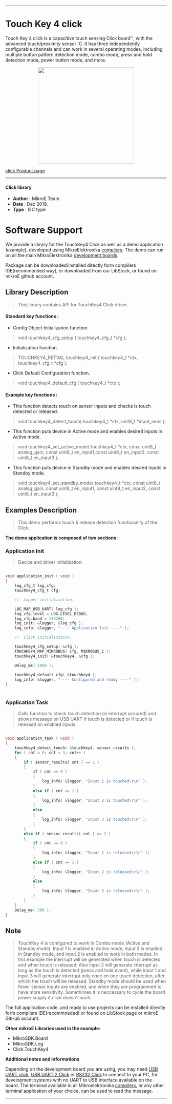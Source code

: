 

---
# Touch Key 4 click

Touch Key 4 click is a capacitive touch sensing Click board™, with the advanced touch/proximity sensor IC. It has three independently configurable channels and can work in several operating modes, including multiple button pattern detection mode, combo mode, press and hold detection mode, power button mode, and more. 

<p align="center">
  <img src="https://download.mikroe.com/images/click_for_ide/touchkey4_click.png" height=300px>
</p>

[click Product page](<https://www.mikroe.com/touch-key-4-click>)

---


#### Click library 

- **Author**        : MikroE Team
- **Date**          : Dec 2019.
- **Type**          : I2C type


# Software Support

We provide a library for the TouchKey4 Click 
as well as a demo application (example), developed using MikroElektronika 
[compilers](https://shop.mikroe.com/compilers). 
The demo can run on all the main MikroElektronika [development boards](https://shop.mikroe.com/development-boards).

Package can be downloaded/installed directly form compilers IDE(recommended way), or downloaded from our LibStock, or found on mikroE github account. 

## Library Description

> This library contains API for TouchKey4 Click driver.

#### Standard key functions :

- Config Object Initialization function.
> void touchkey4_cfg_setup ( touchkey4_cfg_t *cfg ); 
 
- Initialization function.
> TOUCHKEY4_RETVAL touchkey4_init ( touchkey4_t *ctx, touchkey4_cfg_t *cfg );

- Click Default Configuration function.
> void touchkey4_default_cfg ( touchkey4_t *ctx );


#### Example key functions :

- This function detects touch on sensor inputs and checks is touch detected or released.
> void touchkey4_detect_touch( touchkey4_t *ctx, uint8_t *input_sens );

 
- This function puts device in Active mode and enables desired inputs in Active mode.
> void touchkey4_set_active_mode( touchkey4_t *ctx, const uint8_t analog_gain, const uint8_t en_input1,const uint8_t en_input2, const uint8_t en_input3 );


- This function puts device in Standby mode and enables desired inputs in Standby mode.
> void touchkey4_set_standby_mode( touchkey4_t *ctx, const uint8_t analog_gain, const uint8_t en_input1, const uint8_t en_input2, const uint8_t en_input3 );


## Examples Description

> This demo performs touch & release detection functionality of the Click. 

**The demo application is composed of two sections :**

### Application Init 

> Device and driver initialization.

```c

void application_init ( void )
{
    log_cfg_t log_cfg;
    touchkey4_cfg_t cfg;

    //  Logger initialization.

    LOG_MAP_USB_UART( log_cfg );
    log_cfg.level = LOG_LEVEL_DEBUG;
    log_cfg.baud = 115200;
    log_init( &logger, &log_cfg );
    log_info( &logger, "---- Application Init ----" );

    //  Click initialization.

    touchkey4_cfg_setup( &cfg );
    TOUCHKEY4_MAP_MIKROBUS( cfg, MIKROBUS_1 );
    touchkey4_init( &touchkey4, &cfg );

    Delay_ms( 1000 );
    
    touchkey4_default_cfg( &touchkey4 );
    log_info( &logger, "---- Configured and ready ----" );
}
  
```

### Application Task

> Calls function to check touch detection (is interrupt occured) and shows message on 
> USB UART if touch is detected or if touch is released on enabled inputs.

```c

void application_task ( void )
{
    touchkey4_detect_touch( &touchkey4, sensor_results );
    for ( cnt = 0; cnt < 3; cnt++ )
    {
        if ( sensor_results[ cnt ] == 1 )
        {
            if ( cnt == 0 )
            {
                log_info( &logger, "Input 1 is touched\r\n" );
            }
            else if ( cnt == 1 )
            {
                log_info( &logger, "Input 2 is touched\r\n" );
            }
            else
            {
                log_info( &logger, "Input 3 is touched\r\n" );
            }
        }
        else if ( sensor_results[ cnt ] == 2 )
        {
            if ( cnt == 0 )
            {
                log_info( &logger, "Input 1 is released\r\n" );
            }
            else if ( cnt == 1 )
            {
                log_info( &logger, "Input 2 is released\r\n" );
            }
            else
            {
                log_info( &logger, "Input 3 is released\r\n" );
            }
        }
    }
    Delay_ms( 300 );
} 

```

## Note

> TouchKey 4 is configured to work in Combo mode (Active and Standby mode). Input 1 is
> enabled in Active mode, input 3 is enabled in Standby mode, and input 2 is enabled to
> work in both modes. In this example the interrupt will be generated when touch is
> detected and when touch is released. Also input 2 will generate interrupt as long
> as the touch is detected (press and hold event), while input 1 and input 3 will
> generate interrupt only once on one touch detection, after which the touch will be 
> released. Standby mode should be used when fewer sensor inputs are enabled, and when
> they are programmed to have more sensitivity.
> Somethimes it is neccessary to cycle the board power supply if click doesn't work. 


The full application code, and ready to use projects can be  installed directly form compilers IDE(recommneded) or found on LibStock page or mikroE GitHub accaunt.

**Other mikroE Libraries used in the example:** 

- MikroSDK.Board
- MikroSDK.Log
- Click.TouchKey4

**Additional notes and informations**

Depending on the development board you are using, you may need 
[USB UART click](https://shop.mikroe.com/usb-uart-click), 
[USB UART 2 Click](https://shop.mikroe.com/usb-uart-2-click) or 
[RS232 Click](https://shop.mikroe.com/rs232-click) to connect to your PC, for 
development systems with no UART to USB interface available on the board. The 
terminal available in all Mikroelektronika 
[compilers](https://shop.mikroe.com/compilers), or any other terminal application 
of your choice, can be used to read the message.



---
